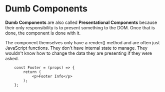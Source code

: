 # Dumb Components

**Dumb Components** are also called **Presentational Components** because their only responsibility is to present something to the DOM. Once that is done, the component is done with it.

The component themselves only have a render() method and are often just JavaScript functions. They don't have internal state to manage. They wouldn't know how to change the data they are presenting if they were asked.

```
    const Footer = (props) => {
        return (
            <p>Footer Info</p>
        );
    };  
```
